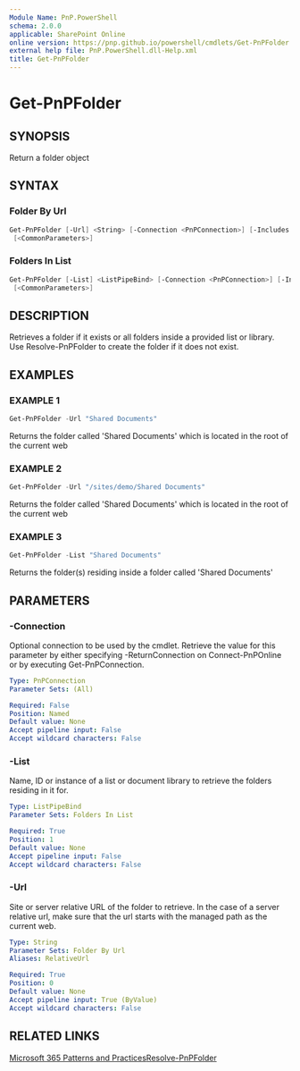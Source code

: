 ```yaml
---
Module Name: PnP.PowerShell
schema: 2.0.0
applicable: SharePoint Online
online version: https://pnp.github.io/powershell/cmdlets/Get-PnPFolder.html
external help file: PnP.PowerShell.dll-Help.xml
title: Get-PnPFolder
---
```

  
# Get-PnPFolder

## SYNOPSIS
Return a folder object

## SYNTAX

### Folder By Url
```powershell
Get-PnPFolder [-Url] <String> [-Connection <PnPConnection>] [-Includes <String[]>]
 [<CommonParameters>]
```

### Folders In List
```powershell
Get-PnPFolder [-List] <ListPipeBind> [-Connection <PnPConnection>] [-Includes <String[]>]
 [<CommonParameters>]
```

## DESCRIPTION
Retrieves a folder if it exists or all folders inside a provided list or library. Use Resolve-PnPFolder to create the folder if it does not exist.

## EXAMPLES

### EXAMPLE 1
```powershell
Get-PnPFolder -Url "Shared Documents"
```

Returns the folder called 'Shared Documents' which is located in the root of the current web

### EXAMPLE 2
```powershell
Get-PnPFolder -Url "/sites/demo/Shared Documents"
```

Returns the folder called 'Shared Documents' which is located in the root of the current web

### EXAMPLE 3
```powershell
Get-PnPFolder -List "Shared Documents"
```

Returns the folder(s) residing inside a folder called 'Shared Documents'

## PARAMETERS

### -Connection
Optional connection to be used by the cmdlet. Retrieve the value for this parameter by either specifying -ReturnConnection on Connect-PnPOnline or by executing Get-PnPConnection.

```yaml
Type: PnPConnection
Parameter Sets: (All)

Required: False
Position: Named
Default value: None
Accept pipeline input: False
Accept wildcard characters: False
```

### -List
Name, ID or instance of a list or document library to retrieve the folders residing in it for.

```yaml
Type: ListPipeBind
Parameter Sets: Folders In List

Required: True
Position: 1
Default value: None
Accept pipeline input: False
Accept wildcard characters: False
```

### -Url
Site or server relative URL of the folder to retrieve. In the case of a server relative url, make sure that the url starts with the managed path as the current web.

```yaml
Type: String
Parameter Sets: Folder By Url
Aliases: RelativeUrl

Required: True
Position: 0
Default value: None
Accept pipeline input: True (ByValue)
Accept wildcard characters: False
```



## RELATED LINKS

[Microsoft 365 Patterns and Practices](https://aka.ms/m365pnp)[Resolve-PnPFolder](https://github.com/MicrosoftDocs/office-docs-powershell/blob/master/sharepoint/sharepoint-ps/sharepoint-pnp/Resolve-PnPFolder.md)


